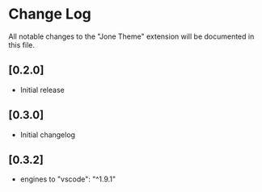 # Change Log
All notable changes to the "Jone Theme" extension will be documented in this file.


## [0.2.0]
- Initial release

## [0.3.0]
- Initial changelog

## [0.3.2]
- engines to "vscode": "^1.9.1"